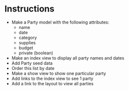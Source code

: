 # Instructions

- Make a Party model with the following attributes:
   - name
   - date
   - category
   - supplies
   - budget
   - private (boolean)
- Make an index view to display all party names and dates
- Add Party seed data
- Order this list by date
- Make a show view to show one particular party
- Add links to the index view to see 1 party
- Add a link to the layout to view all parties
